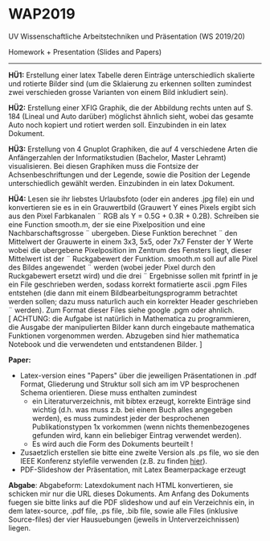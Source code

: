 # WAP2019
UV Wissenschaftliche Arbeitstechniken und Präsentation (WS 2019/20)

Homework + Presentation (Slides and Papers)

---

**HÜ1:** Erstellung einer latex Tabelle deren Einträge unterschiedlich skalierte und rotierte Bilder sind (um die Sklaierung zu erkennen sollten zumindest zwei verschieden grosse Varianten von einem Bild inkludiert sein).

**HÜ2:** Erstellung einer XFIG Graphik, die der Abbildung rechts unten auf S. 184 (Lineal und Auto darüber) möglichst ähnlich sieht, wobei das gesamte Auto noch kopiert und rotiert werden soll. Einzubinden in ein latex Dokument.

**HÜ3:** Erstellung von 4 Gnuplot Graphiken, die auf 4 verschiedene Arten die Anfängerzahlen der Informatikstudien (Bachelor, Master Lehramt) visualisieren. Bei diesen Graphiken muss die Fontsize der Achsenbeschriftungen und der Legende, sowie die Position der Legende unterschiedlich gewählt werden. Einzubinden in ein latex Dokument.

**HÜ4:** Lesen sie ihr liebstes Urlaubsfoto (oder ein anderes .jpg file) ein und konvertieren sie
es in ein Grauwertbild (Grauwert Y eines Pixels ergibt sich aus den Pixel Farbkanalen ¨
RGB als Y = 0.5G + 0.3R + 0.2B). Schreiben sie eine Function smooth.m, der sie eine
Pixelposition und eine Nachbarschaftsgrosse ¨ ubergeben. Diese Funktion berechnet ¨
den Mittelwert der Grauwerte in einem 3x3, 5x5, oder 7x7 Fenster der Y Werte wobei
die ubergebene Pixelposition im Zentrum des Fensters liegt, dieser Mittelwert ist der ¨
Ruckgabewert der Funktion. smooth.m soll auf alle Pixel des Bildes angewendet ¨
werden (wobei jeder Pixel durch den Ruckgabewert ersetzt wird) und die drei ¨
Ergebnisse sollen mit fprintf in je ein File geschrieben werden, sodass korrekt
formatierte ascii .pgm Files entstehen (die dann mit einem Bildbearbeitungsprogramm
betrachtet werden sollen; dazu muss naturlich auch ein korrekter Header geschrieben ¨
werden). Zum Format dieser Files siehe google .pgm oder ahnlich.   
[ ACHTUNG: die Aufgabe ist natürlich in Mathematica zu programmieren, die Ausgabe der manipulierten Bilder kann durch eingebaute mathematica Funktionen vorgenommen werden. Abzugeben sind hier mathematica Notebook und die verwendeten und entstandenen Bilder. ]

**Paper:**   
* Latex-version eines "Papers" über die jeweiligen Präsentationen in .pdf Format, Gliederung und Struktur soll sich am im VP besprochenen Schema orientieren. Diese muss enthalten zumindest
  * ein Literaturverzeichnis, mit bibtex erzeugt, korrekte Einträge sind wichtig (d.h. was muss z.b. bei einem Buch alles angegeben werden), es muss zumindest jeder der besprochenen Publikationstypen 1x vorkommen (wenn nichts themenbezogenes gefunden wird, kann ein beliebiger Eintrag verwendet werden).
  * Es wird auch die Form des Dokuments beurteilt !
* Zusaetzlich erstellen sie bitte eine zweite Version als .ps file, wo sie den IEEE Konferenz stylefile verwenden (z.B. zu finden [hier]([https://duckduckgo.com](https://www.cosy.sbg.ac.at/~uhl/IEEEStyle.txt))).
* PDF-Slideshow der Präsentation, mit Latex Beamerpackage erzeugt

**Abgabe**:
Abgabeform: Latexdokument nach HTML konvertieren, sie schicken mir nur die URL dieses Dokuments. Am Anfang des Dokuments fuegen sie bitte links auf die PDF slideshow und auf ein Verzeichnis ein, in dem latex-source, .pdf file, .ps file, .bib file, sowie alle Files (inklusive Source-files) der vier Hausuebungen (jeweils in Unterverzeichnissen) liegen.
